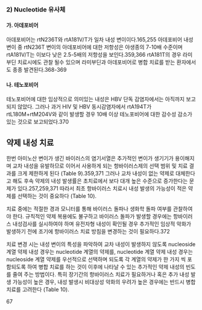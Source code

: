 ### 2) Nucleotide 유사체
#### 가. 아데포비어
아데포비어는 rtN236T와 rtA181V/T가 일차 내성 변이이다.165,255 아데포비어 내성변이 중 rtN236T 변이의 아데포비어에 대한 저항성은 야생종의 7-10배 수준이며 rtA181V/T는 이보다 낮은 2.5-5배의 저항성을 보인다.359,366 rtA181T의 경우 라미부딘 치료시에도 관찰 될수 있으며 라미부딘과 아데포비어로 병합 치료를 받는 환자에서도 종종 발견된다.368-369

#### 나. 테노포비어
테노포비어에 대한 임상적으로 의미있는 내성은 HBV 단독 감염자에서는 아직까지 보고되지 않았다. 그러나 과거 HIV 및 HBV 동시감염자에서 rtA194T가 rtL180M+rtM204V와 같이 발생할 경우 10배 이상 테노포비어에 대한 감수성 감소가 있는 것으로 보고되었다.370

## 약제 내성 치료
한번 아미노산 변이가 생긴 바이러스의 염기서열은 추가적인 변이가 생기기가 용이해지며 교차 내성을 유발하므로 이어서 사용하게 되는 항바이러스제의 선택 범위 및 치료 결과를 크게 제한하게 된다 (Table 9).359,371 그러나 교차 내성이 없는 약제로 대체한다고 해도 후속 약제의 내성 발생률은 초치료에서 보다 대개 높은 수준으로 증가한다는 문제가 있다.257,259,371 따라서 최초 항바이러스 치료시 내성 발생의 가능성이 적은 약제를 선택하는 것이 중요하다 (Table 10).

치료 중에는 적절한 경과 모니터를 통해 바이러스 돌파나 생화학 돌파 여부를 관찰하여야 한다. 규칙적인 약제 복용에도 불구하고 바이러스 돌파가 발생할 경우에는 항바이러스 내성검사를 실시하여야 하며 유전자형 내성이 확인될 경우 추가적인 임상적 악화가 발생하기 전에 조기에 항바이러스 치료 방침을 변경하는 것이 필요하다.372

치료 변경 시는 내성 변이의 특성을 파악하여 교차 내성이 발생하지 않도록 nucleoside 계열 약제 내성 경우는 nucleotide 계열의 약제를, nucleotide 계열 약제 내성 경우는 nucleoside 계열 약제를 우선적으로 선택하며 되도록 각 계열의 약제가 한 가지 씩 포함되도록 하여 병합 치료를 하는 것이 이후에 나타날 수 있는 추가적인 약제 내성의 빈도를 줄여 주는 방법이다. 특히 장기간의 항바이러스 치료가 필요하거나 혹은 추가 내성 발생 가능성이 높은 경우, 내성 발생시 비대상성 악화의 우려가 높은 경우에는 반드시 병합치료를 고려한다 (Table 10).

<PAGE>67